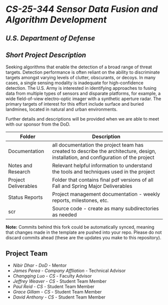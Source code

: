 # *CS-25-344 Sensor Data Fusion and Algorithm Development*
## *U.S. Department of Defense*
## *Short Project Description*
Seeking algorithms that enable the detection of a broad range of threat targets. Detection performance is often reliant on the ability to discriminate targets amongst varying levels of clutter, obscurants, or decoys. In many cases, a single sensing modality is inadequate for high-confidence detection. The U.S. Army is interested in identifying approaches to fusing data from multiple types of sensors and disparate platforms, for example, a wide field-of-view electro-optic imager with a synthetic aperture radar. The primary targets of interest for this effort include surface and buried landmines, located in natural and urban environments.

Further details and descriptions will be provided when we are able to meet with our sponsor from the DoD. 

| Folder | Description |
|---|---|
| Documentation |  all documentation the project team has created to describe the architecture, design, installation, and configuration of the project |
| Notes and Research | Relevant helpful information to understand the tools and techniques used in the project |
| Project Deliverables | Folder that contains final pdf versions of all Fall and Spring Major Deliverables |
| Status Reports | Project management documentation - weekly reports, milestones, etc. |
| scr | Source code - create as many subdirectories as needed |

**Note:** Commits behind this fork could be automatically synced, meaning that changes made in the template are pushed into your repo. Please do not discard commits ahead (these are the updates you make to this repository).

## Project Team
- *Nibir Dhar*  - *DoD* - Mentor
- *James Perea* - *Company Affliation* - Technical Advisor
- *Changqing Luo* - *CS* - Faculty Advisor
- *Jeffrey Weaver* - *CS* - Student Team Member
- *Paul Reid* - *CS* - Student Team Member
- *Grace Gillam* - *CS* - Student Team Member
- *David Anthony* - *CS* - Student Team Member
